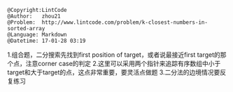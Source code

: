 ```
@Copyright:LintCode
@Author:   zhou21
@Problem:  http://www.lintcode.com/problem/k-closest-numbers-in-sorted-array
@Language: Markdown
@Datetime: 17-01-28 03:19
```

1.组合题，二分搜索先找到first position of target，或者说最接近first target的那个点，注意corner case的判定
2.这里可以采用两个指针来追踪有序数组中小于target和大于target的点，这点非常重要，要灵活点做题
3.二分法的边境情况要反复练习
